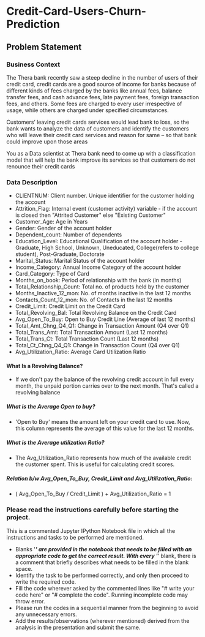 # Credit-Card-Users-Churn-Prediction

## Problem Statement

### Business Context

The Thera bank recently saw a steep decline in the number of users of their credit card, credit cards are a good source of income for banks because of different kinds of fees charged by the banks like annual fees, balance transfer fees, and cash advance fees, late payment fees, foreign transaction fees, and others. Some fees are charged to every user irrespective of usage, while others are charged under specified circumstances.

Customers’ leaving credit cards services would lead bank to loss, so the bank wants to analyze the data of customers and identify the customers who will leave their credit card services and reason for same – so that bank could improve upon those areas

You as a Data scientist at Thera bank need to come up with a classification model that will help the bank improve its services so that customers do not renounce their credit cards

### Data Description

* CLIENTNUM: Client number. Unique identifier for the customer holding the account
* Attrition_Flag: Internal event (customer activity) variable - if the account is closed then "Attrited Customer" else "Existing Customer"
* Customer_Age: Age in Years
* Gender: Gender of the account holder
* Dependent_count: Number of dependents
* Education_Level: Educational Qualification of the account holder - Graduate, High School, Unknown, Uneducated, College(refers to college student), Post-Graduate, Doctorate
* Marital_Status: Marital Status of the account holder
* Income_Category: Annual Income Category of the account holder
* Card_Category: Type of Card
* Months_on_book: Period of relationship with the bank (in months)
* Total_Relationship_Count: Total no. of products held by the customer
* Months_Inactive_12_mon: No. of months inactive in the last 12 months
* Contacts_Count_12_mon: No. of Contacts in the last 12 months
* Credit_Limit: Credit Limit on the Credit Card
* Total_Revolving_Bal: Total Revolving Balance on the Credit Card
* Avg_Open_To_Buy: Open to Buy Credit Line (Average of last 12 months)
* Total_Amt_Chng_Q4_Q1: Change in Transaction Amount (Q4 over Q1)
* Total_Trans_Amt: Total Transaction Amount (Last 12 months)
* Total_Trans_Ct: Total Transaction Count (Last 12 months)
* Total_Ct_Chng_Q4_Q1: Change in Transaction Count (Q4 over Q1)
* Avg_Utilization_Ratio: Average Card Utilization Ratio

#### What Is a Revolving Balance?

- If we don't pay the balance of the revolving credit account in full every month, the unpaid portion carries over to the next month. That's called a revolving balance


##### What is the Average Open to buy?

- 'Open to Buy' means the amount left on your credit card to use. Now, this column represents the average of this value for the last 12 months.

##### What is the Average utilization Ratio?

- The Avg_Utilization_Ratio represents how much of the available credit the customer spent. This is useful for calculating credit scores.


##### Relation b/w Avg_Open_To_Buy, Credit_Limit and Avg_Utilization_Ratio:

- ( Avg_Open_To_Buy / Credit_Limit ) + Avg_Utilization_Ratio = 1

### **Please read the instructions carefully before starting the project.**
This is a commented Jupyter IPython Notebook file in which all the instructions and tasks to be performed are mentioned.
* Blanks '_______' are provided in the notebook that
needs to be filled with an appropriate code to get the correct result. With every '_______' blank, there is a comment that briefly describes what needs to be filled in the blank space.
* Identify the task to be performed correctly, and only then proceed to write the required code.
* Fill the code wherever asked by the commented lines like "# write your code here" or "# complete the code". Running incomplete code may throw error.
* Please run the codes in a sequential manner from the beginning to avoid any unnecessary errors.
* Add the results/observations (wherever mentioned) derived from the analysis in the presentation and submit the same.



